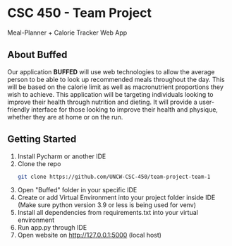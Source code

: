 # CSC 450 - Team Project
Meal-Planner + Calorie Tracker Web App

## About Buffed
Our application __**BUFFED**__ will use web technologies to allow the average person to be able to look up recommended meals throughout the day.  This will be based on the calorie limit as well as macronutrient proportions they wish to achieve. This application will be targeting individuals looking to improve their health through nutrition and dieting.  It will provide a user-friendly interface for those looking to improve their health and physique, whether they are at home or on the run.

## Getting Started

1. Install Pycharm or another IDE
2. Clone the repo
   ```sh
   git clone https://github.com/UNCW-CSC-450/team-project-team-1
   ```
3. Open "Buffed" folder in your specific IDE
4. Create or add Virtual Environment into your project folder inside IDE (Make sure python version 3.9 or less is being used for venv)
5. Install all dependencies from requirements.txt into your virtual environment
6. Run app.py through IDE
7. Open website on http://127.0.0.1:5000 (local host)
